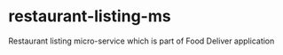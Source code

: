 # restaurant-listing-ms
Restaurant listing micro-service which is part of Food Deliver application 
